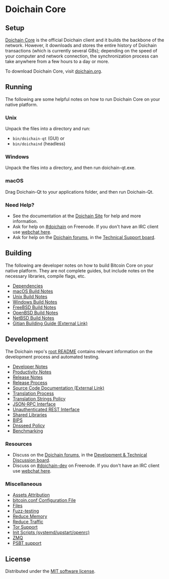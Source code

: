 Doichain Core
==============

Setup
---------------------
[Doichain Core](http://doichain.org/) is the official Doichain client and it builds the backbone of the network. However, it downloads and stores the entire history of Doichain transactions (which is currently several GBs); depending on the speed of your computer and network connection, the synchronization process can take anywhere from a few hours to a day or more.

To download Doichain Core, visit [doichain.org](https://doichain.org/download/).

Running
---------------------
The following are some helpful notes on how to run Doichain Core on your native platform.

### Unix

Unpack the files into a directory and run:

- `bin/doichain-qt` (GUI) or
- `bin/doichaind` (headless)

### Windows

Unpack the files into a directory, and then run doichain-qt.exe.

### macOS

Drag Doichain-Qt to your applications folder, and then run Doichain-Qt.

### Need Help?

* See the documentation at the [Doichain Site](https://doichain.org)
for help and more information.
* Ask for help on [#doichain](http://webchat.freenode.net?channels=doichain) on Freenode. If you don't have an IRC client use [webchat here](http://webchat.freenode.net?channels=doichain).
* Ask for help on the [Doichain forums](https://forum.doichain.info/index.php), in the [Technical Support board](https://forum.doichain.info/viewforum.php?f=7).

Building
---------------------
The following are developer notes on how to build Bitcoin Core on your native platform. They are not complete guides, but include notes on the necessary libraries, compile flags, etc.

- [Dependencies](dependencies.md)
- [macOS Build Notes](build-osx.md)
- [Unix Build Notes](build-unix.md)
- [Windows Build Notes](build-windows.md)
- [FreeBSD Build Notes](build-freebsd.md)
- [OpenBSD Build Notes](build-openbsd.md)
- [NetBSD Build Notes](build-netbsd.md)
- [Gitian Building Guide (External Link)](https://github.com/bitcoin-core/docs/blob/master/gitian-building.md)

Development
---------------------
The Doichain repo's [root README](https://github.com/doichain/namecore/blob/master/README.md) contains relevant information on the development process and automated testing.

- [Developer Notes](developer-notes.md)
- [Productivity Notes](productivity.md)
- [Release Notes](release-notes.md)
- [Release Process](release-process.md)
- [Source Code Documentation (External Link)](https://doxygen.bitcoincore.org/)
- [Translation Process](translation_process.md)
- [Translation Strings Policy](translation_strings_policy.md)
- [JSON-RPC Interface](JSON-RPC-interface.md)
- [Unauthenticated REST Interface](REST-interface.md)
- [Shared Libraries](shared-libraries.md)
- [BIPS](bips.md)
- [Dnsseed Policy](dnsseed-policy.md)
- [Benchmarking](benchmarking.md)

### Resources
* Discuss on the [Doichain forums](https://forum.doichain.info/), in the [Development & Technical Discussion board](https://forum.doichain.info/viewforum.php?f=8).
* Discuss on [#doichain-dev](http://webchat.freenode.net/?channels=doichain-dev) on Freenode. If you don't have an IRC client use [webchat here](http://webchat.freenode.net/?channels=doichain-dev).

### Miscellaneous
- [Assets Attribution](assets-attribution.md)
- [bitcoin.conf Configuration File](bitcoin-conf.md)
- [Files](files.md)
- [Fuzz-testing](fuzzing.md)
- [Reduce Memory](reduce-memory.md)
- [Reduce Traffic](reduce-traffic.md)
- [Tor Support](tor.md)
- [Init Scripts (systemd/upstart/openrc)](init.md)
- [ZMQ](zmq.md)
- [PSBT support](psbt.md)

License
---------------------
Distributed under the [MIT software license](/COPYING).
